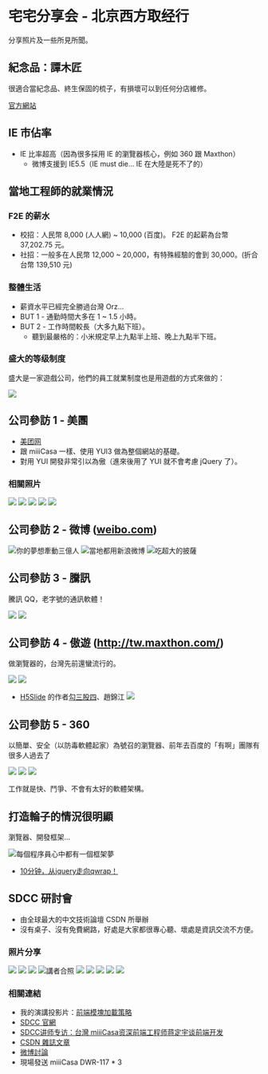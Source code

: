 # 宅宅分享会 - 北京西方取经行

分享照片及一些所見所聞。

## 紀念品：譚木匠

很適合當紀念品、終生保固的梳子，有損壞可以到任何分店維修。

[官方網站](http://www.carpentertans.com/hk/home_hk.html)

## IE 市佔率

* IE 比率超高（因為很多採用 IE 的瀏覽器核心，例如 360 跟 Maxthon）
  * 微博支援到 IE5.5（IE must die… IE 在大陸是死不了的）

## 當地工程師的就業情況

### F2E 的薪水

* 校招：人民幣 8,000 (人人網) ~ 10,000 (百度)。 F2E 的起薪為台幣 37,202.75 元。
* 社招：一般多在人民幣 12,000 ~ 20,000，有特殊經驗的會到 30,000。(折合台幣 139,510 元)

### 整體生活

* 薪資水平已經完全勝過台灣 Orz...
* BUT 1 - 通勤時間大多在 1 ~ 1.5 小時。
* BUT 2 - 工作時間較長（大多九點下班）。
  * 聽到最嚴格的：小米規定早上九點半上班、晚上九點半下班。

### 盛大的等级制度

盛大是一家遊戲公司，他們的員工就業制度也是用遊戲的方式來做的：

![](http://www.20plan.com/prsix/images/pic_06.jpg)

## 公司參訪 1 - 美團

* [美团网](http://bj.meituan.com/)
* 跟 miiiCasa 一樣、使用 YUI3 做為整個網站的基礎。
* 對用 YUI 開發非常引以為傲（進來後用了 YUI 就不會考慮 jQuery 了）。

### 相關照片

![](http://sphotos-g.ak.fbcdn.net/hphotos-ak-prn1/s720x720/561751_4206208227164_2023689675_n.jpg)
![](http://sphotos-h.ak.fbcdn.net/hphotos-ak-ash4/s720x720/304461_4206223147537_448540828_n.jpg)
![](http://sphotos-b.ak.fbcdn.net/hphotos-ak-snc6/s720x720/185101_4206209467195_1266883962_n.jpg)
![](http://sphotos-f.ak.fbcdn.net/hphotos-ak-ash4/s720x720/422681_4206227907656_1125476941_n.jpg)
![](http://sphotos-d.ak.fbcdn.net/hphotos-ak-snc6/s720x720/253483_4206224627574_1268343884_n.jpg)

## 公司參訪 2 - 微博 ([weibo.com](http://weibo.com))

![你的夢想牽動三億人](http://sphotos-f.ak.fbcdn.net/hphotos-ak-snc7/s720x720/375938_4206231187738_1207975800_n.jpg)
![當地都用新浪微博](http://sphotos-e.ak.fbcdn.net/hphotos-ak-ash4/s720x720/422839_4206240227964_1224938593_n.jpg)
![吃超大的披薩](http://sphotos-b.ak.fbcdn.net/hphotos-ak-ash3/s720x720/560864_4206242748027_311806984_n.jpg)

## 公司參訪 3 - 騰訊

騰訊 QQ，老字號的通訊軟體！

![](http://sphotos-h.ak.fbcdn.net/hphotos-ak-ash4/s720x720/404063_4206247588148_796323787_n.jpg)
![](http://sphotos-g.ak.fbcdn.net/hphotos-ak-ash4/s720x720/271166_4206249588198_199565709_n.jpg)

## 公司參訪 4 - 傲遊 (http://tw.maxthon.com/)

做瀏覽器的，台灣先前還蠻流行的。

![](http://sphotos-h.ak.fbcdn.net/hphotos-ak-ash4/s720x720/375835_4206250428219_1310812479_n.jpg)
![](http://sphotos-h.ak.fbcdn.net/hphotos-ak-ash4/s720x720/303263_4206253748302_1768399107_n.jpg)

* [H5Slide](http://h5slides.sinaapp.com/signup/) 的作者[勾三股四](http://weibo.com/mx006)、趙錦江
![](http://sphotos-a.ak.fbcdn.net/hphotos-ak-snc6/s720x720/218124_4206252468270_1466252679_n.jpg)

## 公司參訪 5 - 360

以簡單、安全（以防毒軟體起家）為號召的瀏覽器、前年去百度的「有啊」團隊有很多人過去了

![](http://sphotos-b.ak.fbcdn.net/hphotos-ak-snc7/s720x720/310481_4206258708426_1841549797_n.jpg)
![](http://sphotos-g.ak.fbcdn.net/hphotos-ak-ash3/s720x720/558479_4206261348492_368254120_n.jpg)
![](http://sphotos-e.ak.fbcdn.net/hphotos-ak-snc6/s720x720/218034_4206261868505_1794794546_n.jpg)

工作就是快、鬥爭、不會有太好的軟體架構。

## 打造輪子的情況很明顯

瀏覽器、開發框架...

![每個程序員心中都有一個框架夢](http://ww2.sinaimg.cn/large/577ba028gw1dwflwvr76ej.jpg)

* [10分钟，从jquery走向qwrap！](http://www.qwrap.com/archives/jquery2qwrap.html)

## SDCC 研討會

* 由全球最大的中文技術論壇 CSDN 所舉辦
* 沒有桌子、沒有免費網路，好處是大家都很專心聽、壞處是資訊交流不方便。

### 照片分享

![](http://sphotos-f.ak.fbcdn.net/hphotos-ak-ash4/s720x720/310361_4206263148537_1521757794_n.jpg)
![](http://sphotos-f.ak.fbcdn.net/hphotos-ak-ash4/s720x720/386369_4206298309416_794944531_n.jpg)
![](http://sphotos-a.ak.fbcdn.net/hphotos-ak-snc6/s720x720/603363_4206269548697_575616457_n.jpg)
![講者合照](http://ww3.sinaimg.cn/large/581307a0jw1dwq8qf8c2kj.jpg)
![](http://sphotos-f.ak.fbcdn.net/hphotos-ak-ash3/548065_4206271868755_572874705_n.jpg)
![](http://sphotos-e.ak.fbcdn.net/hphotos-ak-ash4/s720x720/305025_4206270428719_330365312_n.jpg)
![](http://sphotos-a.ak.fbcdn.net/hphotos-ak-ash4/s720x720/304484_4206274908831_1334257569_n.jpg)
![](http://sphotos-d.ak.fbcdn.net/hphotos-ak-snc6/218071_4206290669225_1137637947_n.jpg)
![](http://sphotos-c.ak.fbcdn.net/hphotos-ak-ash4/s720x720/304542_4206273708801_507576225_n.jpg)

### 相關連結

* 我的演講投影片：[前端模塊加載策略](https://speakerdeck.com/u/josephj/p/sdcc)
* [SDCC 官網](http://sdcc.csdn.net/#track3)
* [SDCC讲师专访：台灣 miiiCasa资深前端工程师蒋定宇谈前端开发](http://www.csdn.net/article/2012-08-03/2808125)
* [CSDN 雜誌文章](http://dl.dropbox.com/u/1953991/%E5%89%8D%E7%AB%AF%E6%A8%A1%E5%A1%8A%E5%8A%A0%E8%BC%89%E7%AD%96%E7%95%A5.pdf)
* [微博討論](http://weibo.com/at/weibo?topnav=1&wvr=4)
* 現場發送 miiiCasa DWR-117 * 3

